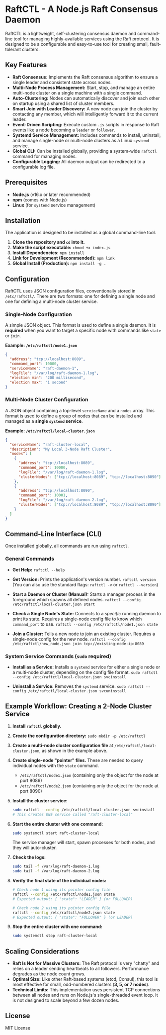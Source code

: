 
# RaftCTL - A Node.js Raft Consensus Daemon

RaftCTL is a lightweight, self-clustering consensus daemon and command-line tool for managing highly-available services using the Raft protocol. It is designed to be a configurable and easy-to-use tool for creating small, fault-tolerant clusters.

## Key Features

-   **Raft Consensus:** Implements the Raft consensus algorithm to ensure a single leader and consistent state across nodes.
-   **Multi-Node Process Management:** Start, stop, and manage an entire multi-node cluster on a single machine with a single command.
-   **Auto-Clustering:** Nodes can automatically discover and join each other on startup using a shared list of cluster members.
-   **Smart Join with Leader Discovery:** A new node can join the cluster by contacting any member, which will intelligently forward it to the current leader.
-   **Event-Driven Scripting:** Execute custom `.js` scripts in response to Raft events like a node becoming a `leader` or `follower`.
-   **Systemd Service Management:** Includes commands to install, uninstall, and manage single-node or multi-node clusters as a Linux `systemd` service.
-   **Global CLI:** Can be installed globally, providing a system-wide `raftctl` command for managing nodes.
-   **Configurable Logging:** All daemon output can be redirected to a configurable log file.

## Prerequisites

-   **Node.js** (v16.x or later recommended)
-   **npm** (comes with Node.js)
-   **Linux** (for `systemd` service management)

## Installation

The application is designed to be installed as a global command-line tool.

1.  **Clone the repository and `cd` into it.**
2.  **Make the script executable:** `chmod +x index.js`
3.  **Install Dependencies:** `npm install`
4.  **Link for Development (Recommended):** `npm link`
5.  **Global Install (Production):** `npm install -g .`

## Configuration

RaftCTL uses JSON configuration files, conventionally stored in `/etc/raftctl/`. There are two formats: one for defining a single node and one for defining a multi-node cluster service.

### Single-Node Configuration

A simple JSON object. This format is used to define a single daemon. It is **required** when you want to target a specific node with commands like `state` or `join`.

**Example: `/etc/raftctl/node1.json`**
```json
{
  "address": "tcp://localhost:8089",
  "command_port": 10000,
  "serviceName": "raft-daemon-1",
  "logFile": "/var/log/raft-daemon-1.log",
  "election min": "200 millisecond",
  "election max": "1 second"
}
```

### Multi-Node Cluster Configuration

A JSON object containing a top-level `serviceName` and a `nodes` array. This format is used to define a group of nodes that can be installed and managed as a **single `systemd` service**.

**Example: `/etc/raftctl/local-cluster.json`**
```json
{
  "serviceName": "raft-cluster-local",
  "description": "My Local 3-Node Raft Cluster",
  "nodes": [
    {
      "address": "tcp://localhost:8089",
      "command_port": 10000,
      "logFile": "/var/log/raft-daemon-1.log",
      "clusterNodes": ["tcp://localhost:8089", "tcp://localhost:8090"]
    },
    {
      "address": "tcp://localhost:8090",
      "command_port": 10001,
      "logFile": "/var/log/raft-daemon-2.log",
      "clusterNodes": ["tcp://localhost:8089", "tcp://localhost:8090"]
    }
  ]
}
```

## Command-Line Interface (CLI)

Once installed globally, all commands are run using `raftctl`.

### General Commands

-   **Get Help:**
    `raftctl --help`

-   **Get Version:**
    Prints the application's version number.
    `raftctl version`
    (You can also use the standard flags: `raftctl -v` or `raftctl --version`)

-   **Start a Daemon or Cluster (Manual):**
    Starts a manager process in the foreground which spawns all defined nodes.
    `raftctl --config /etc/raftctl/local-cluster.json start`

-   **Check a Single Node's State:**
    Connects to a *specific* running daemon to print its state. Requires a single-node config file to know which `command_port` to use.
    `raftctl --config /etc/raftctl/node1.json state`

-   **Join a Cluster:**
    Tells a new node to join an existing cluster. Requires a single-node config for the new node.
    `raftctl --config /etc/raftctl/new_node.json join tcp://existing-node-ip:8089`

### System Service Commands (`sudo` required)

-   **Install as a Service:**
    Installs a `systemd` service for either a single node or a multi-node cluster, depending on the config file format.
    `sudo raftctl --config /etc/raftctl/local-cluster.json svcinstall`

-   **Uninstall a Service:**
    Removes the `systemd` service.
    `sudo raftctl --config /etc/raftctl/local-cluster.json svcuninstall`

## Example Workflow: Creating a 2-Node Cluster Service

1.  **Install `raftctl` globally.**

2.  **Create the configuration directory:** `sudo mkdir -p /etc/raftctl`

3.  **Create a multi-node cluster configuration file** at `/etc/raftctl/local-cluster.json`, as shown in the example above.

4.  **Create single-node "pointer" files.** These are needed to query individual nodes with the `state` command.
    *   `/etc/raftctl/node1.json` (containing only the object for the node at port 8089)
    *   `/etc/raftctl/node2.json` (containing only the object for the node at port 8090)

5.  **Install the cluster service:**
    ```bash
    sudo raftctl --config /etc/raftctl/local-cluster.json svcinstall
    # This creates ONE service called "raft-cluster-local"
    ```

6.  **Start the entire cluster with one command:**
    ```bash
    sudo systemctl start raft-cluster-local
    ```
    The service manager will start, spawn processes for both nodes, and they will auto-cluster.

7.  **Check the logs:**
    ```bash
    sudo tail -f /var/log/raft-daemon-1.log
    sudo tail -f /var/log/raft-daemon-2.log
    ```

8.  **Verify the final state of the individual nodes:**
    ```bash
    # Check node 1 using its pointer config file
    raftctl --config /etc/raftctl/node1.json state
    # Expected output: { "state": "LEADER" } (or FOLLOWER)

    # Check node 2 using its pointer config file
    raftctl --config /etc/raftctl/node2.json state
    # Expected output: { "state": "FOLLOWER" } (or LEADER)
    ```

9.  **Stop the entire cluster with one command:**
    ```bash
    sudo systemctl stop raft-cluster-local
    ```

## Scaling Considerations

-   **Raft Is Not for Massive Clusters:** The Raft protocol is very "chatty" and relies on a leader sending heartbeats to all followers. Performance degrades as the node count grows.
-   **Optimal Size:** Like other Raft-based systems (etcd, Consul), this tool is most effective for small, odd-numbered clusters (**3, 5, or 7 nodes**).
-   **Technical Limits:** This implementation uses persistent TCP connections between all nodes and runs on Node.js's single-threaded event loop. It is not designed to scale beyond a few dozen nodes.

## License

MIT License